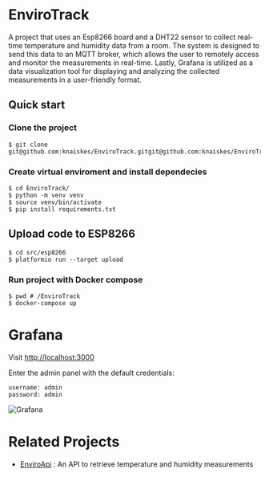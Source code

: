 # EnviroTrack

A project that uses an Esp8266 board and a DHT22 sensor to collect real-time
temperature and humidity data from a room. The system is designed to send this
data to an MQTT broker, which allows the user to remotely access and monitor
the measurements in real-time. Lastly, Grafana is utilized as a data
visualization tool for displaying and analyzing the collected measurements in a
user-friendly format.

## Quick start

### Clone the project

```
$ git clone git@github.com:knaiskes/EnviroTrack.gitgit@github.com:knaiskes/EnviroTrack.git
```

### Create virtual enviroment and install dependecies

```
$ cd EnviroTrack/
$ python -m venv venv
$ source venv/bin/activate
$ pip install requirements.txt
```

## Upload code to ESP8266

```
$ cd src/esp8266
$ platformio run --target upload
```

### Run project with Docker compose

```
$ pwd # /EnviroTrack
$ docker-compose up
```

# Grafana

Visit [http://localhost:3000](http://localhost:3000)

Enter the admin panel with the default credentials:

```
username: admin
password: admin
```
![Grafana](https://user-images.githubusercontent.com/6069054/225743346-ec44cd6a-d8c7-45fb-9dfb-ba22313adaf0.png)

# Related Projects

- [EnviroApi](https://github.com/knaiskes/EnviroApi) : An API to retrieve
  temperature and humidity measurements
